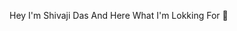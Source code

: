 Hey I'm Shivaji Das And Here What I'm Lokking For 👋

<!--
**shivaji50/shivaji50** is a ✨ _special_ ✨ repository because its `README.md` (this file) appears on your GitHub profile.
🔭 Institute / University : Im A Student Of BCA In BMCC , Savitribai Phule University Pune.
🌱 I’m currently learning : C, C++, JAVA, PHP, PYTHON, Machine Learning, JavaScript, NodeJS, MYSQL, NOSQL.
👯 I’m looking to Work on : As Per The Requirement And Interested To Work On Above Languages Which I Learn.
I’m looking for Job Function : Information Technology, Software Developer/Engineer, Software Consultant.
💬 Industry Im Lokking For : Information Technology, Computer Software/Development.
Searching For Job Title : Full Stack Devloper, Frontend Devloper, Backend Devloper.
I'm Looking For Job Type : Entry Level, Intenship, Full-Time, Contract.
📫 How to reach me : LinkedIn Profile
⚡ Fun fact : Interested In Learning New Things, Reading Books, Love Cooking. -->
